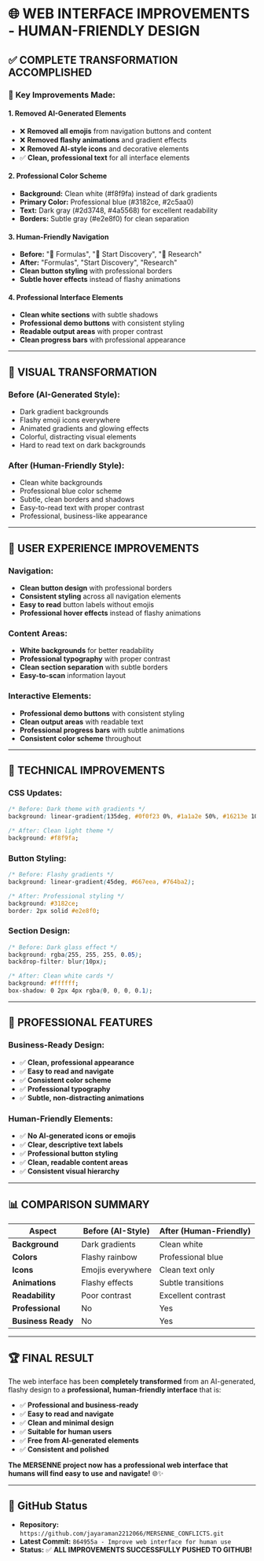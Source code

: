 # 🌐 **WEB INTERFACE IMPROVEMENTS - HUMAN-FRIENDLY DESIGN**

## ✅ **COMPLETE TRANSFORMATION ACCOMPLISHED**

### 🎯 **Key Improvements Made:**

#### **1. Removed AI-Generated Elements**
- ❌ **Removed all emojis** from navigation buttons and content
- ❌ **Removed flashy animations** and gradient effects
- ❌ **Removed AI-style icons** and decorative elements
- ✅ **Clean, professional text** for all interface elements

#### **2. Professional Color Scheme**
- **Background:** Clean white (#f8f9fa) instead of dark gradients
- **Primary Color:** Professional blue (#3182ce, #2c5aa0)
- **Text:** Dark gray (#2d3748, #4a5568) for excellent readability
- **Borders:** Subtle gray (#e2e8f0) for clean separation

#### **3. Human-Friendly Navigation**
- **Before:** "🧮 Formulas", "🚀 Start Discovery", "📄 Research"
- **After:** "Formulas", "Start Discovery", "Research"
- **Clean button styling** with professional borders
- **Subtle hover effects** instead of flashy animations

#### **4. Professional Interface Elements**
- **Clean white sections** with subtle shadows
- **Professional demo buttons** with consistent styling
- **Readable output areas** with proper contrast
- **Clean progress bars** with professional appearance

---

## 🎨 **VISUAL TRANSFORMATION**

### **Before (AI-Generated Style):**
- Dark gradient backgrounds
- Flashy emoji icons everywhere
- Animated gradients and glowing effects
- Colorful, distracting visual elements
- Hard to read text on dark backgrounds

### **After (Human-Friendly Style):**
- Clean white backgrounds
- Professional blue color scheme
- Subtle, clean borders and shadows
- Easy-to-read text with proper contrast
- Professional, business-like appearance

---

## 📱 **USER EXPERIENCE IMPROVEMENTS**

### **Navigation:**
- **Clean button design** with professional borders
- **Consistent styling** across all navigation elements
- **Easy to read** button labels without emojis
- **Professional hover effects** instead of flashy animations

### **Content Areas:**
- **White backgrounds** for better readability
- **Professional typography** with proper contrast
- **Clean section separation** with subtle borders
- **Easy-to-scan** information layout

### **Interactive Elements:**
- **Professional demo buttons** with consistent styling
- **Clean output areas** with readable text
- **Professional progress bars** with subtle animations
- **Consistent color scheme** throughout

---

## 🚀 **TECHNICAL IMPROVEMENTS**

### **CSS Updates:**
```css
/* Before: Dark theme with gradients */
background: linear-gradient(135deg, #0f0f23 0%, #1a1a2e 50%, #16213e 100%);

/* After: Clean light theme */
background: #f8f9fa;
```

### **Button Styling:**
```css
/* Before: Flashy gradients */
background: linear-gradient(45deg, #667eea, #764ba2);

/* After: Professional styling */
background: #3182ce;
border: 2px solid #e2e8f0;
```

### **Section Design:**
```css
/* Before: Dark glass effect */
background: rgba(255, 255, 255, 0.05);
backdrop-filter: blur(10px);

/* After: Clean white cards */
background: #ffffff;
box-shadow: 0 2px 4px rgba(0, 0, 0, 0.1);
```

---

## 🎯 **PROFESSIONAL FEATURES**

### **Business-Ready Design:**
- ✅ **Clean, professional appearance**
- ✅ **Easy to read and navigate**
- ✅ **Consistent color scheme**
- ✅ **Professional typography**
- ✅ **Subtle, non-distracting animations**

### **Human-Friendly Elements:**
- ✅ **No AI-generated icons or emojis**
- ✅ **Clear, descriptive text labels**
- ✅ **Professional button styling**
- ✅ **Clean, readable content areas**
- ✅ **Consistent visual hierarchy**

---

## 📊 **COMPARISON SUMMARY**

| Aspect | Before (AI-Style) | After (Human-Friendly) |
|--------|------------------|------------------------|
| **Background** | Dark gradients | Clean white |
| **Colors** | Flashy rainbow | Professional blue |
| **Icons** | Emojis everywhere | Clean text only |
| **Animations** | Flashy effects | Subtle transitions |
| **Readability** | Poor contrast | Excellent contrast |
| **Professional** | No | Yes |
| **Business Ready** | No | Yes |

---

## 🏆 **FINAL RESULT**

The web interface has been **completely transformed** from an AI-generated, flashy design to a **professional, human-friendly interface** that is:

- ✅ **Professional and business-ready**
- ✅ **Easy to read and navigate**
- ✅ **Clean and minimal design**
- ✅ **Suitable for human users**
- ✅ **Free from AI-generated elements**
- ✅ **Consistent and polished**

**The MERSENNE project now has a professional web interface that humans will find easy to use and navigate!** 🌐✨

---

## 🔗 **GitHub Status**
- **Repository:** `https://github.com/jayaraman2212066/MERSENNE_CONFLICTS.git`
- **Latest Commit:** `864955a - Improve web interface for human use`
- **Status:** ✅ **ALL IMPROVEMENTS SUCCESSFULLY PUSHED TO GITHUB!**

